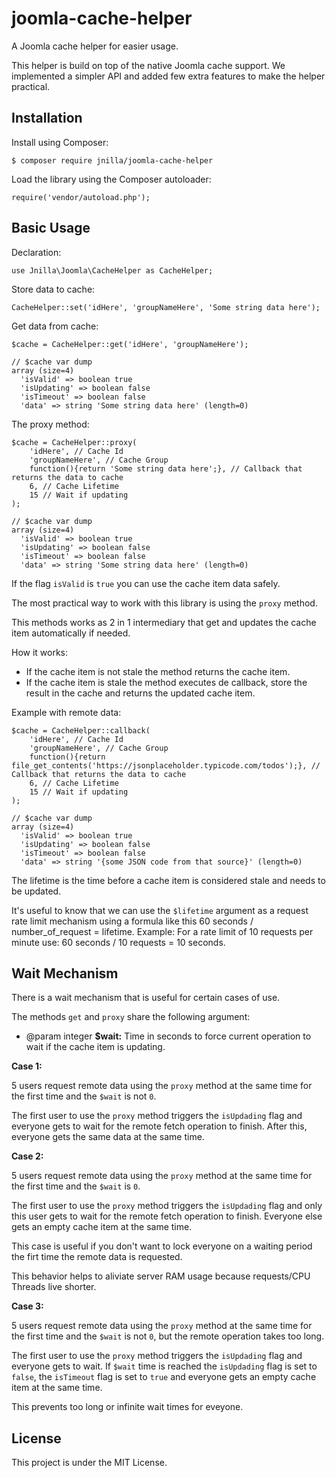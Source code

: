 # joomla-cache-helper

A Joomla cache helper for easier usage.

This helper is build on top of the native Joomla cache support. We implemented a simpler API and added few extra features to make the helper practical. 

## Installation

Install using Composer:

```
$ composer require jnilla/joomla-cache-helper
```

Load the library using the Composer autoloader:

```
require('vendor/autoload.php');
```

## Basic Usage

Declaration:

```
use Jnilla\Joomla\CacheHelper as CacheHelper;
```

Store data to cache:

```
CacheHelper::set('idHere', 'groupNameHere', 'Some string data here');
```

Get data from cache:

```
$cache = CacheHelper::get('idHere', 'groupNameHere');

// $cache var dump
array (size=4)
  'isValid' => boolean true
  'isUpdating' => boolean false
  'isTimeout' => boolean false
  'data' => string 'Some string data here' (length=0)
```

The proxy method:

```
$cache = CacheHelper::proxy(
	'idHere', // Cache Id
	'groupNameHere', // Cache Group
	function(){return 'Some string data here';}, // Callback that returns the data to cache
	6, // Cache Lifetime
	15 // Wait if updating
);

// $cache var dump
array (size=4)
  'isValid' => boolean true
  'isUpdating' => boolean false
  'isTimeout' => boolean false
  'data' => string 'Some string data here' (length=0)
```

If the flag `isValid` is `true` you can use the cache item data safely.

The most practical way to work with this library is using the `proxy` method.

This methods works as 2 in 1 intermediary that get and updates the cache item automatically if needed. 

How it works:

* If the cache item is not stale the method returns the cache item.
* If the cache item is stale the method executes de callback, store the result in the cache and returns the updated cache item.

Example with remote data:

```
$cache = CacheHelper::callback(
	'idHere', // Cache Id
	'groupNameHere', // Cache Group
	function(){return file_get_contents('https://jsonplaceholder.typicode.com/todos');}, // Callback that returns the data to cache
	6, // Cache Lifetime
	15 // Wait if updating
);

// $cache var dump
array (size=4)
  'isValid' => boolean true
  'isUpdating' => boolean false
  'isTimeout' => boolean false
  'data' => string '{some JSON code from that source}' (length=0)
```

The lifetime is the time before a cache item is considered stale and needs to be updated.

It's useful to know that we can use the `$lifetime` argument as a request rate limit mechanism using a formula like this 60 seconds  / number_of_request = lifetime. Example: For a rate limit of 10 requests per minute use: 60 seconds / 10 requests = 10 seconds.

## Wait Mechanism

There is a wait mechanism that is useful for certain cases of use.

The methods `get` and `proxy` share the following argument:

* @param integer **$wait:** Time in seconds to force current operation to wait if the cache item is updating.

**Case 1:**

5 users request remote data using the `proxy` method at the same time for the first time and the `$wait` is not `0`.

The first user to use the `proxy` method triggers the `isUpdading` flag and everyone gets to wait for the remote fetch operation to finish. After this, everyone gets the same data at the same time.

**Case 2:**

5 users request remote data using the `proxy` method at the same time for the first time and the `$wait` is `0`.

The first user to use the `proxy` method triggers the `isUpdading` flag and only this user gets to wait for the remote fetch operation to finish. Everyone else gets an empty cache item at the same time.

This case is useful if you don't want to lock everyone on a waiting period the firt time the remote data is requested.

This behavior helps to aliviate server RAM usage because requests/CPU Threads live shorter.

**Case 3:**

5 users request remote data using the `proxy` method at the same time for the first time and the `$wait` is not `0`, but the remote operation takes too long.

The first user to use the `proxy` method triggers the `isUpdading` flag and everyone gets to wait. If `$wait` time is reached the `isUpdading` flag is set to `false`, the `isTimeout` flag is set to `true` and everyone gets an empty cache item at the same time.

This prevents too long or infinite wait times for eveyone.

## License

This project is under the MIT License.

